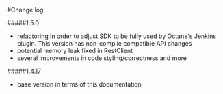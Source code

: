 #Change log

#####1.5.0
-   refactoring in order to adjust SDK to be fully used by Octane's Jenkins plugin. This version has non-compile compatible API changes
-   potential memory leak fixed in RestClient
-   several improvements in code styling/correctness and more

#####1.4.17
-   base version in terms of this documentation